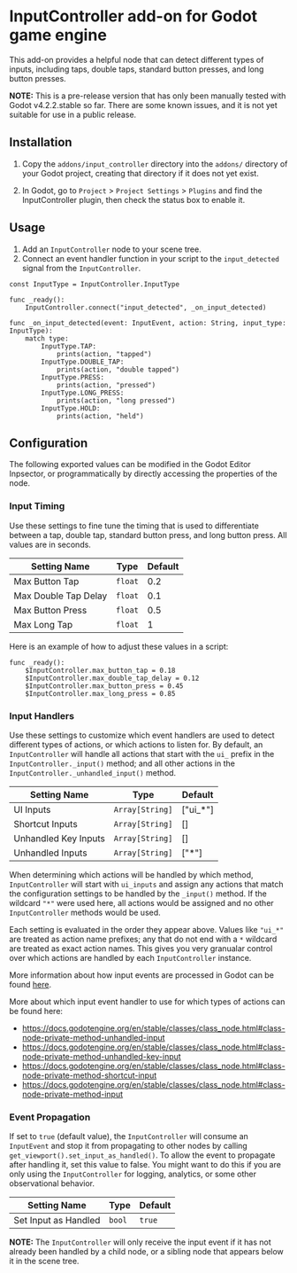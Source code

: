 # InputController add-on for Godot game engine

This add-on provides a helpful node that can detect different types of inputs, including taps,
double taps, standard button presses, and long button presses.

**NOTE:** This is a pre-release version that has only been manually tested with Godot v4.2.2.stable
so far. There are some known issues, and it is not yet suitable for use in a public release.

## Installation

1. Copy the `addons/input_controller` directory into the `addons/` directory of your Godot project,
creating that directory if it does not yet exist.

2. In Godot, go to `Project` > `Project Settings` > `Plugins` and find the InputController plugin,
then check the status box to enable it.

## Usage

1. Add an `InputController` node to your scene tree.
2. Connect an event handler function in your script to the `input_detected` signal from the
`InputController`.

```gdscript
const InputType = InputController.InputType

func _ready():
	InputController.connect("input_detected", _on_input_detected)

func _on_input_detected(event: InputEvent, action: String, input_type: InputType):
	match type:
		InputType.TAP:
			prints(action, "tapped")
		InputType.DOUBLE_TAP:
			prints(action, "double tapped")
		InputType.PRESS:
			prints(action, "pressed")
		InputType.LONG_PRESS:
			prints(action, "long pressed")
		InputType.HOLD:
			prints(action, "held")
```

## Configuration

The following exported values can be modified in the Godot Editor Inpsector, or programmatically
by directly accessing the properties of the node.

### Input Timing

Use these settings to fine tune the timing that is used to differentiate between a tap, double tap,
standard button press, and long button press. All values are in seconds.

| Setting Name         | Type    | Default |
|----------------------|---------|---------|
| Max Button Tap       | `float` | 0.2     |
| Max Double Tap Delay | `float` | 0.1     |
| Max Button Press     | `float` | 0.5     |
| Max Long Tap         | `float` | 1       |

Here is an example of how to adjust these values in a script:

```gdscript
func _ready():
	$InputController.max_button_tap = 0.18
	$InputController.max_double_tap_delay = 0.12
	$InputController.max_button_press = 0.45
	$InputController.max_long_press = 0.85
```

### Input Handlers

Use these settings to customize which event handlers are used to detect different types of actions,
or which actions to listen for. By default, an `InputController` will handle all actions that start
with the `ui_` prefix in the `InputController._input()` method; and all other actions in the
`InputController._unhandled_input()` method.

| Setting Name         | Type            | Default  |
|----------------------|-----------------|----------|
| UI Inputs            | `Array[String]` | ["ui_*"] |
| Shortcut Inputs      | `Array[String]` | []       |
| Unhandled Key Inputs | `Array[String]` | []       |
| Unhandled Inputs     | `Array[String]` | ["*"]    |

When determining which actions will be handled by which method, `InputController` will start with
`ui_inputs` and assign any actions that match the configuration settings to be handled by the
`_input()` method. If the wildcard `"*"` were used here, all actions would be assigned and no other
`InputController` methods would be used.

Each setting is evaluated in the order they appear above. Values like `"ui_*"` are treated as action
name prefixes; any that do not end with a `*` wildcard are treated as exact action names. This gives
you very granualar control over which actions are handled by each `InputController` instance.

More information about how input events are processed in Godot can be found
[here](https://docs.godotengine.org/en/stable/tutorials/inputs/inputevent.html#how-does-it-work).

More about which input event handler to use for which types of actions can be found here:

* https://docs.godotengine.org/en/stable/classes/class_node.html#class-node-private-method-unhandled-input
* https://docs.godotengine.org/en/stable/classes/class_node.html#class-node-private-method-unhandled-key-input
* https://docs.godotengine.org/en/stable/classes/class_node.html#class-node-private-method-shortcut-input
* https://docs.godotengine.org/en/stable/classes/class_node.html#class-node-private-method-input

### Event Propagation

If set to `true` (default value), the `InputController` will consume an `InputEvent` and stop it
from propagating to other nodes by calling `get_viewport().set_input_as_handled()`. To allow the
event to propagate after handling it, set this value to false. You might want to do this if you are
only using the `InputController` for logging, analytics, or some other observational behavior.
 
| Setting Name         | Type   | Default |
|----------------------|--------|---------|
| Set Input as Handled | `bool` | `true`  |

**NOTE:** The `InputController` will only receive the input event if it has not already been handled
by a child node, or a sibling node that appears below it in the scene tree.
